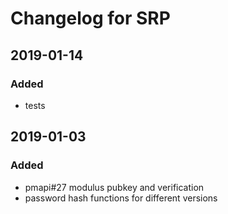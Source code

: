 # Changelog for SRP

## 2019-01-14

### Added
* tests

## 2019-01-03

### Added
* pmapi#27 modulus pubkey and verification
* password hash functions for different versions
